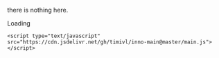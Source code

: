 there is nothing here.


Loading
```
<script type="text/javascript" src="https://cdn.jsdelivr.net/gh/timivl/inno-main@master/main.js"></script>
```
